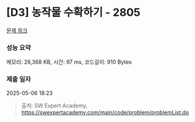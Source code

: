 # [D3] 농작물 수확하기 - 2805 

[문제 링크](https://swexpertacademy.com/main/code/problem/problemDetail.do?contestProbId=AV7GLXqKAWYDFAXB) 

### 성능 요약

메모리: 26,368 KB, 시간: 97 ms, 코드길이: 910 Bytes

### 제출 일자

2025-05-06 18:23



> 출처: SW Expert Academy, https://swexpertacademy.com/main/code/problem/problemList.do
